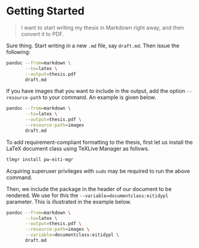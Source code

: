 # Getting Started

> I want to start writing my thesis in Markdown right away, and then convert it
> to PDF.

Sure thing. Start writing in a new `.md` file, say `draft.md`. Then issue the
following:

```bash
pandoc --from=markdown \
       --to=latex \
       --output=thesis.pdf
       draft.md
```

If you have images that you want to include in the output, add the option
`--resource-path` to your command. An example is given below.

```bash
pandoc --from=markdown \
       --to=latex \
       --output=thesis.pdf \
       --resource-path=images
       draft.md
```

To add requirement-compliant formatting to the thesis, first let us install the LaTeX document class using TeXLive Manager as follows.

```bash
tlmgr install pw-eiti-mgr
```

Acquiring superuser privileges with `sudo` may be required to run the above
command.

Then, we include the package in the header of our document to be rendered. We
use for this the `--variable=documentclass:eitidypl` parameter. This is
illustrated in the example below.

```bash
pandoc --from=markdown \
       --to=latex \
       --output=thesis.pdf \
       --resource-path=images \
       --variable=documentclass:eitidypl \
       draft.md
```


